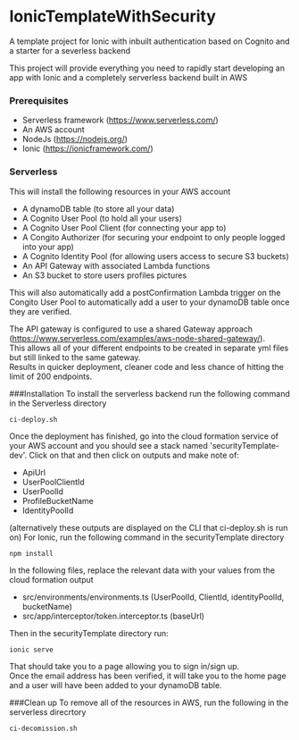 # IonicTemplateWithSecurity
A template project for Ionic with inbuilt authentication based on Cognito and a starter for a severless backend

This project will provide everything you need to rapidly start developing an app with Ionic and a completely 
serverless backend built in AWS

### Prerequisites
* Serverless framework (https://www.serverless.com/)  
* An AWS account
* NodeJs (https://nodejs.org/)
* Ionic (https://ionicframework.com/)

### Serverless 
This will install the following resources in your AWS account
* A dynamoDB table (to store all your data)
* A Cognito User Pool (to hold all your users)
* A Cognito User Pool Client (for connecting your app to)
* A Congito Authorizer (for securing your endpoint to only people logged into your app)
* A Cognito Identity Pool (for allowing users access to secure S3 buckets)
* An API Gateway with associated Lambda functions
* An S3 bucket to store users profiles pictures

This will also automatically add a postConfirmation Lambda trigger on the Congito User Pool to automatically add a 
user to your dynamoDB table once they are verified.

The API gateway is configured to use a shared Gateway approach (https://www.serverless.com/examples/aws-node-shared-gateway/).  
This allows all of your different endpoints to be created in separate yml files but still linked to the same gateway.  
Results in quicker deployment, cleaner code and less chance of hitting the limit of 200 endpoints.  

###Installation
To install the serverless backend run the following command in the Serverless directory
```
ci-deploy.sh
```

Once the deployment has finished, go into the cloud formation service of your AWS account and you should see 
a stack named 'securityTemplate-dev'.  Click on that and then click on outputs and make note of:
* ApiUrl
* UserPoolClientId
* UserPoolId
* ProfileBucketName
* IdentityPoolId

(alternatively these outputs are displayed on the CLI that ci-deploy.sh is run on)
For Ionic, run the following command in the securityTemplate directory
```
npm install
```

In the following files, replace the relevant data with your values from the cloud formation output  
* src/environments/environments.ts (UserPoolId, ClientId, identityPoolId, bucketName)
* src/app/interceptor/token.interceptor.ts (baseUrl)

Then in the securityTemplate directory run:
```
ionic serve
```

That should take you to a page allowing you to sign in/sign up.  
Once the email address has been verified, it will take you to the home page and 
a user will have been added to your dynamoDB table.

###Clean up
To remove all of the resources in AWS, run the following in the serverless direcrtory
```
ci-decomission.sh
```


